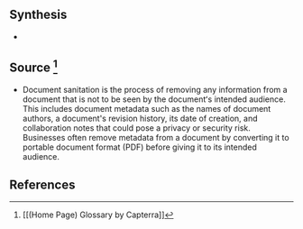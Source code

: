 ## Synthesis
- 
## Source [^1]
- Document sanitation is the process of removing any information from a document that is not to be seen by the documentʻs intended audience. This includes document metadata such as the names of document authors, a document's revision history, its date of creation, and collaboration notes that could pose a privacy or security risk. Businesses often remove metadata from a document by converting it to portable document format (PDF) before giving it to its intended audience.
## References

[^1]: [[(Home Page) Glossary by Capterra]]